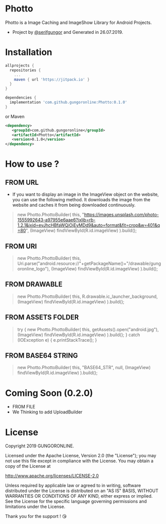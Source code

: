 # Photto
Photto is a Image Caching and ImageShow Library for Android Projects.

- Project by [@serifgungor](https://github.com/serifgungor) and Generated in 26.07.2019.

# Installation
```groovy
allprojects {
  repositories {
    ...
    maven { url 'https://jitpack.io' }
  }
}

dependencies {
  implementation 'com.github.gungoronline:Photto:0.1.0'
}
```
or Maven
```xml
<dependency>
   <groupId>com.github.gungoronline</groupId>
   <artifactId>Photto</artifactId>
   <version>0.1.0</version>
</dependency>
```


# How to use ?

## FROM URL
- If you want to display an image in the ImageView object on the website, you can use the following method. It downloads the image from the website and caches it from being downloaded continuously.
> new Photto.PhottoBuilder(
>  this,
>  "https://images.unsplash.com/photo-1555992643-a97955e6aae6?ixlib=rb-1.2.1&ixid=eyJhcHBfaWQiOjEyMDd9&auto=format&fit=crop&w=401&q=80",
>  (ImageView) findViewById(R.id.imageView)
> ).build();

## FROM URI
> new Photto.PhottoBuilder(
>   this,
>   Uri.parse("android.resource://"+getPackageName()+"/drawable/gungoronline_logo"),
>   (ImageView) findViewById(R.id.imageView)
> ).build();

## FROM DRAWABLE
> new Photto.PhottoBuilder(
>   this,
>   R.drawable.ic_launcher_background,
>   (ImageView) findViewById(R.id.imageView)
> ).build();

## FROM ASSETS FOLDER
> try {
>   new Photto.PhottoBuilder(
>     this,
>     getAssets().open("android.jpg"),
>     (ImageView) findViewById(R.id.imageView)
>   ).build();
> } catch (IOException e) {
>   e.printStackTrace();
> }

## FROM BASE64 STRING
> new Photto.PhottoBuilder(
>   this,
>   "BASE64_STR",
>   null,
>   (ImageView) findViewById(R.id.imageView)
> ).build();

# Coming Soon (0.2.0)
- FROM FILE
- We Thinking to add UploadBuilder

# License

Copyright 2019 GUNGORONLINE.

Licensed under the Apache License, Version 2.0 (the "License");
you may not use this file except in compliance with the License.
You may obtain a copy of the License at

   http://www.apache.org/licenses/LICENSE-2.0

Unless required by applicable law or agreed to in writing, software
distributed under the License is distributed on an "AS IS" BASIS,
WITHOUT WARRANTIES OR CONDITIONS OF ANY KIND, either express or implied.
See the License for the specific language governing permissions and
limitations under the License.

Thank you for the support ! :kissing_heart:
